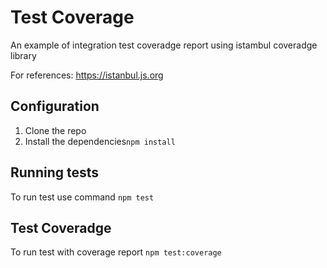 # Test Coverage

An example of integration test coveradge report using istambul coveradge library 

For references: https://istanbul.js.org

## Configuration

1. Clone the repo
2. Install the dependencies`npm install`

## Running tests

To run test use command `npm test`

## Test Coveradge

To run test with coverage report `npm test:coverage`
